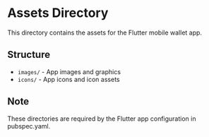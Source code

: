 # Assets Directory

This directory contains the assets for the Flutter mobile wallet app.

## Structure
- `images/` - App images and graphics
- `icons/` - App icons and icon assets

## Note
These directories are required by the Flutter app configuration in pubspec.yaml.